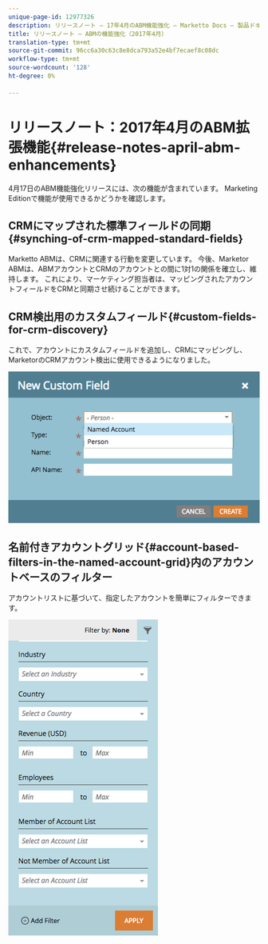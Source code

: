 ```yaml
---
unique-page-id: 12977326
description: リリースノート — 17年4月のABM機能強化 — Marketto Docs — 製品ドキュメント
title: リリースノート — ABMの機能強化（2017年4月）
translation-type: tm+mt
source-git-commit: 96cc6a30c63c8e8dca793a52e4bf7ecaef8c08dc
workflow-type: tm+mt
source-wordcount: '128'
ht-degree: 0%

---
```



# リリースノート：2017年4月のABM拡張機能{#release-notes-april-abm-enhancements}

4月17日のABM機能強化リリースには、次の機能が含まれています。 Marketing Editionで機能が使用できるかどうかを確認します。

## CRMにマップされた標準フィールドの同期{#synching-of-crm-mapped-standard-fields}

Marketto ABMは、CRMに関連する行動を変更しています。 今後、Marketor ABMは、ABMアカウントとCRMのアカウントとの間に1対1の関係を確立し、維持します。 これにより、マーケティング担当者は、マッピングされたアカウントフィールドをCRMと同期させ続けることができます。

## CRM検出用のカスタムフィールド{#custom-fields-for-crm-discovery}

これで、アカウントにカスタムフィールドを追加し、CRMにマッピングし、MarketorのCRMアカウント検出に使用できるようになりました。

![](assets/new-custom-field.png)

## 名前付きアカウントグリッド{#account-based-filters-in-the-named-account-grid}内のアカウントベースのフィルター

アカウントリストに基づいて、指定したアカウントを簡単にフィルターできます。

![](assets/named-account-filters.png)

